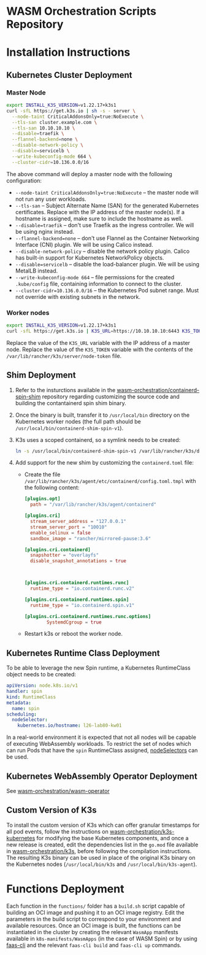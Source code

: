 # WASM Orchestration Scripts Repository

# Installation Instructions

## Kubernetes Cluster Deployment

### Master Node

```bash
export INSTALL_K3S_VERSION=v1.22.17+k3s1
curl -sfL https://get.k3s.io | sh -s - server \
  --node-taint CriticalAddonsOnly=true:NoExecute \
  --tls-san cluster.example.com \
  --tls-san 10.10.10.10 \
  --disable=traefik \
  --flannel-backend=none \
  --disable-network-policy \
  --disable=servicelb \
  --write-kubeconfig-mode 664 \
  --cluster-cidr=10.136.0.0/16
```

The above command will deploy a master node with the following configuration:
- `--node-taint CriticalAddonsOnly=true:NoExecute` – the master node will not run any user workloads.
- `--tls-san` – Subject Alternate Name (SAN) for the generated Kubernetes certificates. Replace with the IP address of the master node(s). If a hostname is assigned, make sure to include the hostname as well.
- `--disable=traefik` – don't use Traefik as the ingress controller. We will be using nginx instead.
- `--flannel-backend=none` – don't use Flannel as the Container Networking Interface (CNI) plugin. We will be using Calico instead.
- `--disable-network-policy` – disable the network policy plugin. Calico has built-in support for Kubernetes NetworkPolicy objects.
- `--disable=servicelb` – disable the load-balancer plugin. We will be using MetalLB instead.
- `--write-kubeconfig-mode 664` – file permissions for the created `.kube/config` file, containing information to connect to the cluster.
- `--cluster-cidr=10.136.0.0/16` – the Kubernetes Pod subnet range. Must not override with existing subnets in the network.

### Worker nodes

```bash
export INSTALL_K3S_VERSION=v1.22.17+k3s1
curl -sfL https://get.k3s.io | K3S_URL=https://10.10.10.10:6443 K3S_TOKEN=$CHANGE_ME sh -s -
```

Replace the value of the `K3S_URL` variable with the IP address of a master node. Replace the value of the `K3S_TOKEN` variable with the contents of the `/var/lib/rancher/k3s/server/node-token` file.

## Shim Deployment

1. Refer to the insturctions available in the [wasm-orchestration/containerd-spin-shim](https://github.com/wasm-orchestration/containerd-spin-shim) repository regarding customizing the source code and building the contantainerd spin shim binary.
2. Once the binary is built, transfer it to `/usr/local/bin` directory on the Kubernetes worker nodes (the full path should be `/usr/local/bin/containerd-shim-spin-v1`).
3. K3s uses a scoped containerd, so a symlink needs to be created:

    ```bash
    ln -s /usr/local/bin/containerd-shim-spin-v1 /var/lib/rancher/k3s/data/current/bin/containerd-shim-spin-v1
    ```

4. Add support for the new shim by customizing the `containerd.toml` file:
    - Create the file `/var/lib/rancher/k3s/agent/etc/containerd/config.toml.tmpl` with the following content:

      ```toml
      [plugins.opt]
        path = "/var/lib/rancher/k3s/agent/containerd"

      [plugins.cri]
        stream_server_address = "127.0.0.1"
        stream_server_port = "10010"
        enable_selinux = false
        sandbox_image = "rancher/mirrored-pause:3.6"

      [plugins.cri.containerd]
        snapshotter = "overlayfs"
        disable_snapshot_annotations = true



      [plugins.cri.containerd.runtimes.runc]
        runtime_type = "io.containerd.runc.v2"

      [plugins.cri.containerd.runtimes.spin]
        runtime_type = "io.containerd.spin.v1"

      [plugins.cri.containerd.runtimes.runc.options]
              SystemdCgroup = true
      ```
    - Restart k3s or reboot the worker node.

## Kubernetes Runtime Class Deployment

To be able to leverage the new Spin runtime, a Kubernetes RuntimeClass object needs to be created:

```yaml
apiVersion: node.k8s.io/v1
handler: spin
kind: RuntimeClass
metadata:
  name: spin
scheduling:
  nodeSelector:
    kubernetes.io/hostname: l26-lab80-kw01
```

In a real-world environment it is expected that not all nodes will be capable of executing WebAssembly workloads. To restrict the set of nodes which can run Pods that have the `spin` RuntimeClass assigned, [nodeSelectors](https://kubernetes.io/docs/concepts/scheduling-eviction/assign-pod-node/) can be used.

## Kubernetes WebAssembly Operator Deployment

See [wasm-orchestration/wasm-operator](https://github.com/wasm-orchestration/wasm-operator)

## Custom Version of K3s

To install the custom version of K3s which can offer granular timestamps for all pod events, follow the instructions on [wasm-orchestration/k3s-kubernetes](https://github.com/wasm-orchestration/k3s-kubernetes) for modifying the base Kubernetes components, and once a new release is created, edit the dependencies list in the `go.mod` file available in [wasm-orchestration/k3s](https://github.com/wasm-orchestration/k3s), before following the compilation instructions. The resulting K3s binary can be used in place of the original K3s binary on the Kubernetes nodes (`/usr/local/bin/k3s` and `/usr/local/bin/k3s-agent`).

# Functions Deployment

Each function in the `functions/` folder has a `build.sh` script capable of building an OCI image and pushing it to an OCI image registry. Edit the parameters in the build script to correspond to your environment and available resources. Once an OCI image is built, the functions can be instantiated in the cluster by creating the relevant `WasmApp` manifests available in `k8s-manifests/WasmApps` (in the case of WASM Spin) or by using [faas-cli](https://docs.openfaas.com/cli/install/) and the relevant `faas-cli build` and `faas-cli up` commands.
